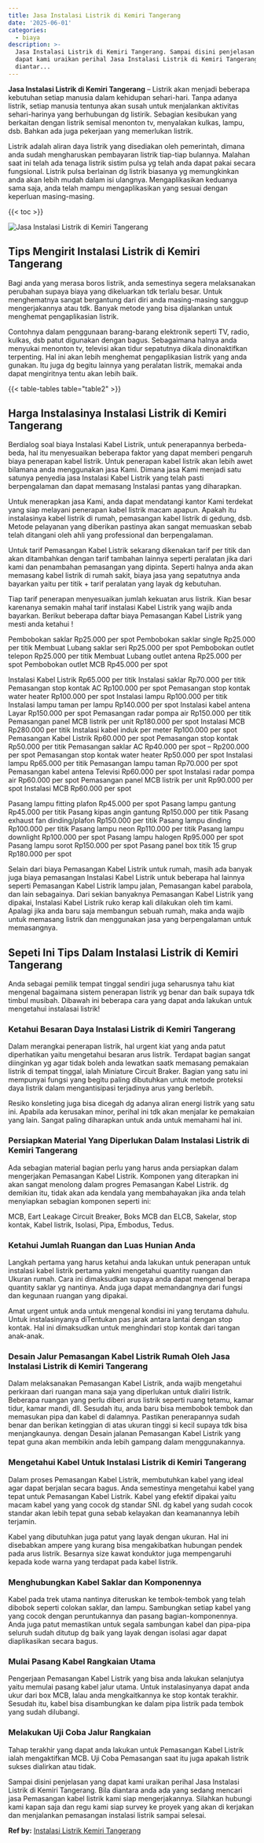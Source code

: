 ```yaml
---
title: Jasa Instalasi Listrik di Kemiri Tangerang
date: '2025-06-01'
categories:
  - biaya
description: >-
  Jasa Instalasi Listrik di Kemiri Tangerang. Sampai disini penjelasan yang
  dapat kami uraikan perihal Jasa Instalasi Listrik di Kemiri Tangerang. Bila
  diantar...
---
```


**Jasa Instalasi Listrik di Kemiri Tangerang** – Listrik akan menjadi beberapa kebutuhan setiap manusia dalam kehidupan sehari-hari. Tanpa adanya listrik, setiap manusia tentunya akan susah untuk menjalankan aktivitas sehari-harinya yang berhubungan dg listirik. Sebagian kesibukan yang berkaitan dengan listrik semisal menonton tv, menyalakan kulkas, lampu, dsb. Bahkan ada juga pekerjaan yang memerlukan listrik.

Listrik adalah aliran daya listrik yang disediakan oleh pemerintah, dimana anda sudah mengharuskan pembayaran listrik tiap-tiap bulannya. Malahan saat ini telah ada tenaga listrik sistim pulsa yg telah anda dapat pakai secara fungsional. Listrik pulsa berlainan dg listrik biasanya yg memungkinkan anda akan lebih mudah dalam isi ulangnya. Mengaplikasikan keduanya sama saja, anda telah mampu mengaplikasikan yang sesuai dengan keperluan masing-masing.

{{< toc >}}

![Jasa Instalasi Listrik di Kemiri Tangerang](/images/instalasi-listrik-murah10.png)

## Tips Mengirit Instalasi Listrik di Kemiri Tangerang

Bagi anda yang merasa boros listrik, anda semestinya segera melaksanakan perubahan supaya biaya yang dikeluarkan tdk terlalu besar. Untuk menghematnya sangat bergantung dari diri anda masing-masing sanggup mengerjakannya atau tdk. Banyak metode yang bisa dijalankan untuk menghemat pengaplikasian listrik.

Contohnya dalam penggunaan barang-barang elektronik seperti TV, radio, kulkas, dsb patut digunakan dengan bagus. Sebagaimana halnya anda menyukai menonton tv, televisi akan tidur sepatutnya dikala dinonaktifkan terpenting. Hal ini akan lebih menghemat pengaplikasian listrik yang anda gunakan. Itu juga dg begitu lainnya yang peralatan listrik, memakai anda dapat mengiritnya tentu akan lebih baik.

{{< table-tables table="table2" >}}

## Harga Instalasinya Instalasi Listrik di Kemiri Tangerang

Berdialog soal biaya Instalasi Kabel Listrik, untuk penerapannya berbeda-beda, hal itu menyesuaikan beberapa faktor yang dapat memberi pengaruh biaya penerapan kabel listrik. Untuk penerapan kabel listrik akan lebih awet bilamana anda menggunakan jasa Kami. Dimana jasa Kami menjadi satu satunya penyedia jasa Instalasi Kabel Listrik yang telah pasti berpengalaman dan dapat memasang Instalasi pantas yang diharapkan.

Untuk menerapkan jasa Kami, anda dapat mendatangi kantor Kami terdekat yang siap melayani penerapan kabel listrik macam apapun. Apakah itu instalasinya kabel listrik di rumah, pemasangan kabel listrik di gedung, dsb. Metode pelayanan yang diberikan pastinya akan sangat memuaskan sebab telah ditangani oleh ahli yang professional dan berpengalaman.

Untuk tarif Pemasangan Kabel Listrik sekarang dikenakan tarif per titik dan akan ditambahkan dengan tarif tambahan lainnya seperti peralatan jika dari kami dan penambahan pemasangan yang dipinta. Seperti halnya anda akan memasang kabel listrik di rumah sakit, biaya jasa yang sepatutnya anda bayarkan yaitu per titik + tarif peralatan yang layak dg kebutuhan.

Tiap tarif penerapan menyesuaikan jumlah kekuatan arus listrik. Kian besar karenanya semakin mahal tarif instalasi Kabel Listrik yang wajib anda bayarkan. Berikut beberapa daftar biaya Pemasangan Kabel Listrik yang mesti anda ketahui !

Pembobokan saklar Rp25.000 per spot Pembobokan saklar single Rp25.000 per titik Membuat Lubang saklar seri Rp25.000 per spot Pembobokan outlet telepon Rp25.000 per titik Membuat Lubang outlet antena Rp25.000 per spot Pembobokan outlet MCB Rp45.000 per spot

Instalasi Kabel Listrik Rp65.000 per titik Instalasi saklar Rp70.000 per titik Pemasangan stop kontak AC Rp100.000 per spot Pemasangan stop kontak water heater Rp100.000 per spot Instalasi lampu Rp100.000 per titik Instalasi lampu taman per lampu Rp140.000 per spot Instalasi kabel antena Layar Rp150.000 per spot Pemasangan radar pompa air Rp150.000 per titik Pemasangan panel MCB listrik per unit Rp180.000 per spot Instalasi MCB Rp280.000 per titik Instalasi kabel induk per meter Rp100.000 per spot Pemasangan Kabel Listrik Rp60.000 per spot Pemasangan stop kontak Rp50.000 per titik Pemasangan saklar AC Rp40.000 per spot – Rp200.000 per spot Pemasangan stop kontak water heater Rp50.000 per spot Instalasi lampu Rp65.000 per titik Pemasangan lampu taman Rp70.000 per spot Pemasangan kabel antena Televisi Rp60.000 per spot Instalasi radar pompa air Rp60.000 per spot Pemasangan panel MCB listrik per unit Rp90.000 per spot Instalasi MCB Rp60.000 per spot

Pasang lampu fitting plafon Rp45.000 per spot Pasang lampu gantung Rp45.000 per titik Pasang kipas angin gantung Rp150.000 per titik Pasang exhaust fan dinding/plafon Rp150.000 per titik Pasang lampu dinding Rp100.000 per titik Pasang lampu neon Rp110.000 per titik Pasang lampu downlight Rp100.000 per spot Pasang lampu halogen Rp95.000 per spot Pasang lampu sorot Rp150.000 per spot Pasang panel box titik 15 grup Rp180.000 per spot

Selain dari biaya Pemasangan Kabel Listrik untuk rumah, masih ada banyak juga biaya pemasangan Instalasi Kabel Listrik untuk beberapa hal lainnya seperti Pemasangan Kabel Listrik lampu jalan, Pemasangan kabel parabola, dan lain sebagainya. Dari sekian banyaknya Pemasangan Kabel Listrik yang dipakai, Instalasi Kabel Listrik ruko kerap kali dilakukan oleh tim kami. Apalagi jika anda baru saja membangun sebuah rumah, maka anda wajib untuk memasang listrik dan menggunakan jasa yang berpengalaman untuk memasangnya.

## Sepeti Ini Tips Dalam Instalasi Listrik di Kemiri Tangerang


Anda sebagai pemilik tempat tinggal sendiri juga seharusnya tahu kiat mengenal bagaimana sistem penerapan listrik yg benar dan baik supaya tdk timbul musibah. Dibawah ini beberapa cara yang dapat anda lakukan untuk mengetahui instalasai listrik!

### Ketahui Besaran Daya Instalasi Listrik di Kemiri Tangerang

Dalam merangkai penerapan listrik, hal urgent kiat yang anda patut diperhatikan yaitu mengetahui besaran arus listrik. Terdapat bagian sangat diinginkan yg agar tidak boleh anda lewatkan saatk memasang pemakaian listrik di tempat tinggal, ialah Miniature Circuit Braker. Bagian yang satu ini mempunyai fungsi yang begitu paling dibutuhkan untuk metode proteksi daya listrik dalam mengantisipasi terjadinya arus yang berlebih.

Resiko konsleting juga bisa dicegah dg adanya aliran energi listrik yang satu ini. Apabila ada kerusakan minor, perihal ini tdk akan menjalar ke pemakaian yang lain. Sangat paling diharapkan untuk anda untuk memahami hal ini.

### Persiapkan Material Yang Diperlukan Dalam Instalasi Listrik di Kemiri Tangerang

Ada sebagian material bagian perlu yang harus anda persiapkan dalam mengerjakan Pemasangan Kabel Listrik. Komponen yang diterapkan ini akan sangat menolong dalam progres Pemasangan Kabel Listrik. dg demikian itu, tidak akan ada kendala yang membahayakan jika anda telah menyiapkan sebagian komponen seperti ini:

MCB, Eart Leakage Circuit Breaker, Boks MCB dan ELCB, Sakelar, stop kontak, Kabel listrik, Isolasi, Pipa, Embodus, Tedus.

### Ketahui Jumlah Ruangan dan Luas Hunian Anda

Langkah pertama yang harus ketahui anda lakukan untuk penerapan untuk instalasi kabel listrik pertama yakni mengetahui quantity ruangan dan Ukuran rumah. Cara ini dimaksudkan supaya anda dapat mengenal berapa quantity saklar yg nantinya. Anda juga dapat memandangnya dari fungsi dan kegunaan ruangan yang dipakai.

Amat urgent untuk anda untuk mengenal kondisi ini yang terutama dahulu. Untuk instalasinyanya diTentukan pas jarak antara lantai dengan stop kontak. Hal ini dimaksudkan untuk menghindari stop kontak dari tangan anak-anak.

### Desain Jalur Pemasangan Kabel Listrik Rumah Oleh Jasa Instalasi Listrik di Kemiri Tangerang

Dalam melaksanakan Pemasangan Kabel Listrik, anda wajib mengetahui perkiraan dari ruangan mana saja yang diperlukan untuk dialiri listrik. Beberapa ruangan yang perlu diberi arus listrik seperti ruang tetamu, kamar tidur, kamar mandi, dll. Sesudah itu, anda baru bisa membobok tembok dan memasukan pipa dan kabel di dalamnya. Pastikan penerapannya sudah benar dan berikan ketinggian di atas ukuran tinggi si kecil supaya tdk bisa menjangkaunya. dengan Desain jalanan Pemasangan Kabel Listrik yang tepat guna akan membikin anda lebih gampang dalam menggunakannya.

### Mengetahui Kabel Untuk Instalasi Listrik di Kemiri Tangerang

Dalam proses Pemasangan Kabel Listrik, membutuhkan kabel yang ideal agar dapat berjalan secara bagus. Anda semestinya mengetahui kabel yang tepat untuk Pemasangan Kabel Listrik. Kabel yang efektif dipakai yaitu macam kabel yang yang cocok dg standar SNI. dg kabel yang sudah cocok standar akan lebih tepat guna sebab kelayakan dan keamanannya lebih terjamin.

Kabel yang dibutuhkan juga patut yang layak dengan ukuran. Hal ini disebabkan ampere yang kurang bisa mengakibatkan hubungan pendek pada arus listrik. Besarnya size kawat konduktor juga mempengaruhi kepada kode warna yang terdapat pada kabel listrik.

### Menghubungkan Kabel Saklar dan Komponennya

Kabel pada trek utama nantinya diteruskan ke tembok-tembok yang telah dibobok seperti colokan saklar, dan lampu. Sambungkan setiap kabel yang yang cocok dengan peruntukannya dan pasang bagian-komponennya. Anda juga patut memastikan untuk segala sambungan kabel dan pipa-pipa seluruh sudah ditutup dg baik yang layak dengan isolasi agar dapat diaplikasikan secara bagus.

### Mulai Pasang Kabel Rangkaian Utama

Pengerjaan Pemasangan Kabel Listrik yang bisa anda lakukan selanjutya yaitu memulai pasang kabel jalur utama. Untuk instalasinyanya dapat anda ukur dari box MCB, lalau anda mengkaitkannya ke stop kontak terakhir. Sesudah itu, kabel bisa disambungkan ke dalam pipa listrik pada tembok yang sudah dilubangi.

### Melakukan Uji Coba Jalur Rangkaian

Tahap terakhir yang dapat anda lakukan untuk Pemasangan Kabel Listrik ialah mengaktifkan MCB. Uji Coba Pemasangan saat itu juga apakah listrik sukses dialirkan atau tidak.

Sampai disini penjelasan yang dapat kami uraikan perihal Jasa Instalasi Listrik di Kemiri Tangerang. Bila diantara anda ada yang sedang mencari jasa Pemasangan kabel listrik kami siap mengerjakannya. Silahkan hubungi kami kapan saja dan regu kami siap survey ke proyek yang akan di kerjakan dan menjalankan pemasangan instalasi listrik sampai selesai.

**Ref by:** [Instalasi Listrik Kemiri Tangerang](https://id.wikipedia.org/wiki/Instalasi)

